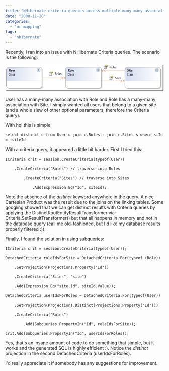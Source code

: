 ```yaml
---
title: "NHibernate criteria queries across multiple many-many associations"
date: "2008-11-20"
categories: 
  - "or-mapping"
tags: 
  - "nhibernate"
---
```


Recently, I ran into an issue with NHibernate Criteria queries. The scenario is the following:

[![double-many-many](images/double-many-many_thumb_1.png)](https://blogs.taiga.nl/martijn/wp-content/uploads/subtext/WindowsLiveWriter/NHibernatecriteriaqueriesacrossmultiplem_AF7F/double-many-many_4.png)

User has a many-many association with Role and Role has a many-many association with Site. I simply wanted all users that belong to a given site (and a whole slew of other optional parameters, therefore the Criteria query).

With hql this is simple:

```
select distinct u from User u join u.Roles r join r.Sites s where s.Id = :siteId
```

With a criteria query, it appeared a little bit harder. First I tried this:

```
ICriteria crit = session.CreateCriteria(typeof(User))
```

```
    .CreateCriteria("Roles") // traverse into Roles
```

```
        .CreateCriteria("Sites") // traverse into Sites
```

```
            .Add(Expression.Eq("Id", siteId);
```

Note the absence of the _distinct_ keyword anywhere in the query. A nice Cartesian Product was the result due to the joins on the linking tables. Some googling showed that we can get distinct results with Criteria queries by applying the DistinctRootEntityResultTransformer via Criteria.SetResultTransformer() but that all happens in memory and not in the database query (call me old-fashioned, but I'd like my database results properly filtered :)).

Finally, I found the solution in using [subqueries](http://davybrion.com/blog/2008/10/querying-with-nhibernate/):

```
ICriteria crit = session.CreateCriteria(typeof(User));
```

```
DetachedCriteria roleIdsForSite = DetachedCriteria.For(typeof (Role))
```

```
    .SetProjection(Projections.Property("Id"))
```

```
    .CreateCriteria("Sites", "site")
```

```
    .Add(Expression.Eq("site.Id", siteId.Value));
```

```
DetachedCriteria userIdsForRoles = DetachedCriteria.For(typeof(User))
```

```
    .SetProjection(Projections.Distinct(Projections.Property("Id")))
```

```
    .CreateCriteria("Roles")
```

```
        .Add(Subqueries.PropertyIn("Id", roleIdsForSite));
```

```
crit.Add(Subqueries.PropertyIn("Id", userIdsForRoles));
```

Yes, that's an insane amount of code to do something that simple, but it works and the generated SQL is highly efficient :). Notice the _distinct_ projection in the second DetachedCriteria (userIdsForRoles).

I'd really appreciate it if somebody has any suggestions for improvement.

